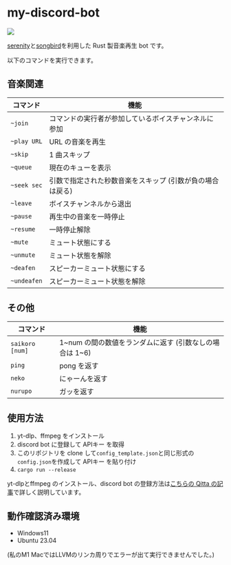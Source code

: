 # my-discord-bot

<img src="images/demo.gif">

[serenity](https://github.com/serenity-rs/serenity)と[songbird](https://github.com/serenity-rs/songbird)を利用した Rust 製音楽再生 bot です。

以下のコマンドを実行できます。

## 音楽関連

| コマンド    | 機能                                                      |
| ----------- | --------------------------------------------------------- |
| `~join`     | コマンドの実行者が参加しているボイスチャンネルに参加      |
| `~play URL` | URL の音楽を再生                                          |
| `~skip`     | 1 曲スキップ                                              |
| `~queue`    | 現在のキューを表示                                        |
| `~seek sec` | 引数で指定された秒数音楽をスキップ (引数が負の場合は戻る) |
| `~leave`    | ボイスチャンネルから退出                                  |
| `~pause`    | 再生中の音楽を一時停止                                    |
| `~resume`   | 一時停止解除                                              |
| `~mute`     | ミュート状態にする                                        |
| `~unmute`   | ミュート状態を解除                                        |
| `~deafen`   | スピーカーミュート状態にする                              |
| `~undeafen` | スピーカーミュート状態を解除                              |

## その他

| コマンド        | 機能                                                      |
| --------------- | --------------------------------------------------------- |
| `saikoro [num]` | 1\~num の間の数値をランダムに返す (引数なしの場合は 1\~6) |
| `ping`          | pong を返す                                               |
| `neko`          | にゃーんを返す                                            |
| `nurupo`        | ガッを返す                                                |

## 使用方法

1. yt-dlp、ffmpeg をインストール
2. discord bot に登録して APIキー を取得
3. このリポジトリを clone して`config_template.json`と同じ形式の`config.json`を作成して APIキー を貼り付け
4. `cargo run --release`

yt-dlpとffmpeg のインストール、discord bot の登録方法は[こちらの Qitta の記事](https://qiita.com/ppputtyo/items/bf95c9ccdba3b6042031)で詳しく説明しています。

## 動作確認済み環境
- Windows11
- Ubuntu 23.04

(私のM1 MacではLLVMのリンカ周りでエラーが出て実行できませんでした。)
